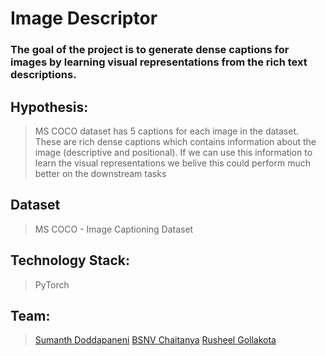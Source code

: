 # Image Descriptor

### The goal of the project is to generate dense captions for images by learning visual representations from the rich text descriptions.

## Hypothesis: 
> MS COCO dataset has 5 captions for each image in the dataset. These are rich dense captions which contains information about the image (descriptive and positional). If we can use this information to learn the visual representations we belive this could perform much better on the downstream tasks

## Dataset
> MS COCO - Image Captioning Dataset

## Technology Stack:
> PyTorch

## Team:
> [Sumanth Doddapaneni](https://www.linkedin.com/in/sumanth-doddapaneni-25494b130/)
> [BSNV Chaitanya](https://www.linkedin.com/in/basava-sai-naga-viswa-chaitanya-665083172/)
> [Rusheel Gollakota](https://www.linkedin.com/in/rusheel-gollakota-028612145/) 